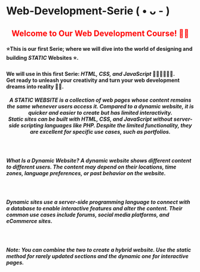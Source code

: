 # Web-Development-Serie ( • ᴗ - )
<h2 style="color:red" align="center">Welcome to Our Web Development Course! 👋🌐</h2> 
<h4>⭐This is our first Serie; where we will dive into the world of designing and building <strong><i>STATIC</i></strong> Websites ⭐.</h4>
<h4>We will use in this first Serie: <strong><i>HTML, CSS, and JavaScript</i></strong> 🧑🏻‍💻👩🏻‍💻. 
<br>Get ready to unleash your creativity and turn your web development dreams into reality 🚀💥.</h4>
<h5  margin=200 align="center"><strong><i>A STATIC WEBSITE</i></strong> is a collection of web pages whose content remains the same whenever users access it. Compared to a dynamic website, it is quicker and easier to create but has limited interactivity.<br> Static sites can be built with HTML, CSS, and JavaScript without server-side scripting languages like PHP. Despite the limited functionality, they are excellent for specific use cases, such as portfolios.</h5>

<br>
<h5>What Is a Dynamic Website?
A dynamic website shows different content to different users. The content may depend on their locations, time zones, language preferences, or past behavior on the website.</h5>
<br>
<h5>Dynamic sites use a server-side programming language to connect with a database to enable interactive features and alter the content. Their common use cases include forums, social media platforms, and eCommerce sites.</h5>
<br>
<h5>Note: You can combine the two to create a hybrid website. Use the static method for rarely updated sections and the dynamic one for interactive pages.</h5>
